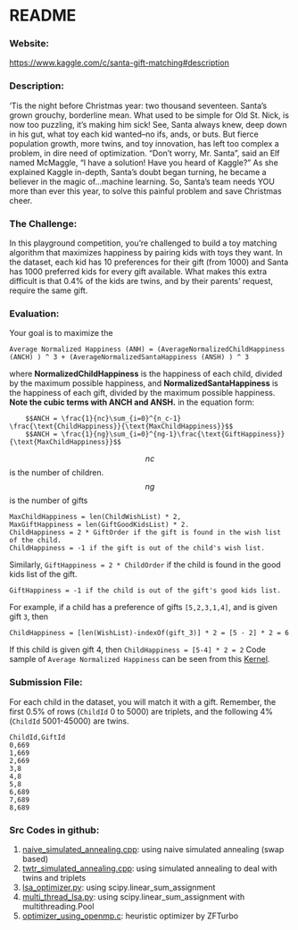 # README
### Website:
https://www.kaggle.com/c/santa-gift-matching#description

### Description:
‘Tis the night before Christmas 
year: two thousand seventeen.
Santa’s grown grouchy, 
borderline mean.
What used to be simple for Old St. Nick, 
is now too puzzling, it’s making him sick!
See, Santa always knew, deep down in his gut, 
what toy each kid wanted–no ifs, ands, or buts.
But fierce population growth, more twins, and toy innovation, 
has left too complex a problem, in dire need of optimization.
“Don’t worry, Mr. Santa”, said an Elf named McMaggle, 
“I have a solution! Have you heard of Kaggle?”
As she explained Kaggle in-depth, Santa’s doubt began turning, 
he became a believer in the magic of...machine learning.
So, Santa’s team needs YOU more than ever this year, 
to solve this painful problem and save Christmas cheer.

### The Challenge:
In this playground competition, you’re challenged to build a toy matching algorithm that maximizes happiness by pairing kids with toys they want. In the dataset, each kid has 10 preferences for their gift (from 1000) and Santa has 1000 preferred kids for every gift available. What makes this extra difficult is that 0.4% of the kids are twins, and by their parents’ request, require the same gift.

### Evaluation:
Your goal is to maximize the 

    Average Normalized Happiness (ANH) = (AverageNormalizedChildHappiness (ANCH) ) ^ 3 + (AverageNormalizedSantaHappiness (ANSH) ) ^ 3

where **NormalizedChildHappiness** is the happiness of each child, divided by the maximum possible happiness, and **NormalizedSantaHappiness** is the happiness of each gift, divided by the maximum possible happiness. 
**Note the cubic terms with ANCH and ANSH.**
in the equation form:

        $$ANCH = \frac{1}{nc}\sum_{i=0}^{n_c-1} \frac{\text{ChildHappiness}}{\text{MaxChildHappiness}}$$
        $$ANCH = \frac{1}{ng}\sum_{i=0}^{ng-1}\frac{\text{GiftHappiness}}{\text{MaxChildHappiness}}$$

$$nc$$ is the number of children. $$ng$$ is the number of gifts

    MaxChildHappiness = len(ChildWishList) * 2,
    MaxGiftHappiness = len(GiftGoodKidsList) * 2.
    ChildHappiness = 2 * GiftOrder if the gift is found in the wish list of the child. 
    ChildHappiness = -1 if the gift is out of the child's wish list. 

Similarly, `GiftHappiness = 2 * ChildOrder` if the child is found in the good kids list of the gift.

    GiftHappiness = -1 if the child is out of the gift's good kids list. 

For example, if a child has a preference of gifts `[5,2,3,1,4]`, and is given gift `3`, then 

    ChildHappiness = [len(WishList)-indexOf(gift_3)] * 2 = [5 - 2] * 2 = 6

If this child is given gift 4, then `ChildHappiness = [5-4] * 2 = 2`
Code sample of `Average Normalized Happiness` can be seen from this [Kernel](https://www.kaggle.com/wendykan/average-normalized-happiness-demo). 

### Submission File:
For each child in the dataset, you will match it with a gift. Remember, the first 0.5% of rows (`ChildId` 0 to 5000) are triplets, and the following 4% (`ChildId` 5001-45000) are twins. 

    ChildId,GiftId
    0,669
    1,669
    2,669
    3,8
    4,8
    5,8
    6,689
    7,689
    8,689

### Src Codes in github:
1. [naive_simulated_annealing.cpp](https://github.com/PKUGoodSpeed/Kaggle-SantaGift/blob/master/src/naive_simulated_annealing.cpp): using naive simulated annealing (swap based)
2. [twtr_simulated_annealing.cpp](https://github.com/PKUGoodSpeed/Kaggle-SantaGift/blob/master/src/twtr_simulated_annealing.cpp): using simulated annealing to deal with twins and triplets
3. [lsa_optimizer.py](https://github.com/PKUGoodSpeed/Kaggle-SantaGift/blob/master/src/lsa_optimizer.py): using scipy.linear_sum_assignment
4. [multi_thread_lsa.py](https://github.com/PKUGoodSpeed/Kaggle-SantaGift/blob/master/src/multi_thread_lsa.py): using scipy.linear_sum_assignment with multithreading.Pool
5. [optimizer_using_openmp.c](https://github.com/PKUGoodSpeed/Kaggle-SantaGift/blob/master/src/optimizer_using_openmp.c): heuristic optimizer by ZFTurbo

